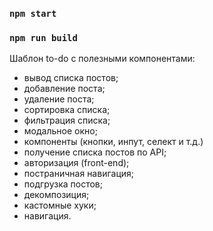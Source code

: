 ### `npm start`
### `npm run build`

Шаблон to-do c полезными компонентами:
- вывод списка постов;
- добавление поста;
- удаление поста;
- сортировка списка;
- фильтрация списка;
- модальное окно;
- компоненты (кнопки, инпут, селект и т.д.)
- получение списка постов по API;
- авторизация (front-end);
- постраничная навигация;
- подгрузка постов;
- декомпозиция;
- кастомные хуки;
- навигация.
